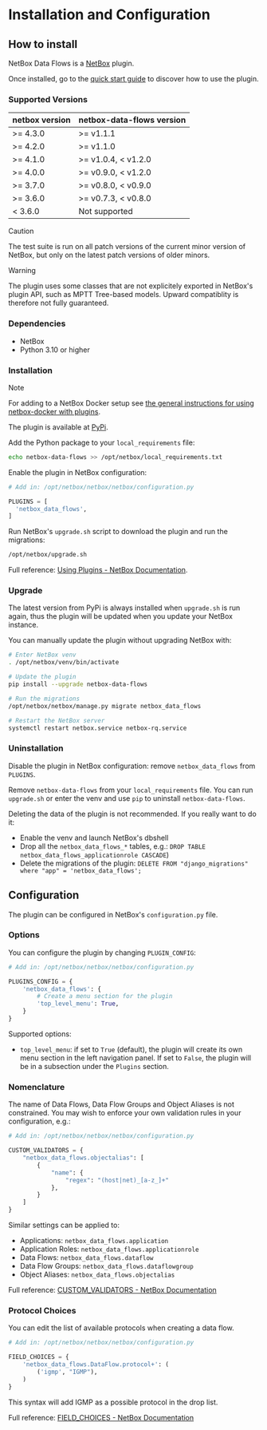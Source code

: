 # Installation and Configuration

## How to install

NetBox Data Flows is a [NetBox](https://github.com/netbox-community/netbox) plugin.

Once installed, go to the [quick start guide](quick-start.md) to discover how to use the plugin.

### Supported Versions

| netbox version | netbox-data-flows version     |
| -------------- | ----------------------------- |
| >= 4.3.0       | >= v1.1.1                     |
| >= 4.2.0       | >= v1.1.0                     |
| >= 4.1.0       | >= v1.0.4, < v1.2.0           |
| >= 4.0.0       | >= v0.9.0, < v1.2.0           |
| >= 3.7.0       | >= v0.8.0, < v0.9.0           |
| >= 3.6.0       | >= v0.7.3, < v0.8.0           |
|  < 3.6.0       | Not supported                 |

> [!CAUTION]
> The test suite is run on all patch versions of the current minor version of NetBox, but only on the latest patch versions of older minors.

> [!WARNING]
> The plugin uses some classes that are not explicitely exported in
NetBox's plugin API, such as MPTT Tree-based models. Upward compatiblity is therefore not fully guaranteed.

### Dependencies

* NetBox
* Python 3.10 or higher

### Installation

> [!NOTE]
> For adding to a NetBox Docker setup see
[the general instructions for using netbox-docker with plugins](https://github.com/netbox-community/netbox-docker/wiki/Using-Netbox-Plugins).

The plugin is available at [PyPi](https://pypi.org/project/netbox-data-flows/).

Add the Python package to your `local_requirements` file:
```bash
echo netbox-data-flows >> /opt/netbox/local_requirements.txt
```

Enable the plugin in NetBox configuration:
```python
# Add in: /opt/netbox/netbox/netbox/configuration.py

PLUGINS = [
  'netbox_data_flows',
]
```

Run NetBox's `upgrade.sh` script to download the plugin and run the migrations:
```bash
/opt/netbox/upgrade.sh
```

Full reference: [Using Plugins - NetBox Documentation](https://docs.netbox.dev/en/stable/plugins/).

### Upgrade

The latest version from PyPi is always installed when `upgrade.sh` is run again, thus the plugin will be updated when you update your NetBox instance.

You can manually update the plugin without upgrading NetBox with:
```bash
# Enter NetBox venv
. /opt/netbox/venv/bin/activate

# Update the plugin
pip install --upgrade netbox-data-flows

# Run the migrations
/opt/netbox/netbox/manage.py migrate netbox_data_flows

# Restart the NetBox server
systemctl restart netbox.service netbox-rq.service
```

### Uninstallation

Disable the plugin in NetBox configuration: remove `netbox_data_flows` from `PLUGINS`.

Remove `netbox-data-flows` from your `local_requirements` file. You can run `upgrade.sh` or enter the venv and use `pip` to uninstall `netbox-data-flows`.

Deleting the data of the plugin is not recommended. If you really want to do it:

* Enable the venv and launch NetBox's dbshell
* Drop all the `netbox_data_flows_*` tables, e.g.:
  `DROP TABLE netbox_data_flows_applicationrole CASCADE`)
* Delete the migrations of the plugin:
  `DELETE FROM "django_migrations" where "app" = 'netbox_data_flows';`


## Configuration

The plugin can be configured in NetBox's `configuration.py` file.

### Options

You can configure the plugin by changing `PLUGIN_CONFIG`:

```python
# Add in: /opt/netbox/netbox/netbox/configuration.py

PLUGINS_CONFIG = {
    'netbox_data_flows': {
        # Create a menu section for the plugin
        'top_level_menu': True,
    }
}
```

Supported options:

* `top_level_menu`: if set to `True` (default), the plugin will create its own menu section in the left navigation panel. If set to `False`, the plugin will be in a subsection under the `Plugins` section.

### Nomenclature

The name of Data Flows, Data Flow Groups and Object Aliases is not
constrained. You may wish to enforce your own validation rules in your
configuration, e.g.:

```python
# Add in: /opt/netbox/netbox/netbox/configuration.py

CUSTOM_VALIDATORS = {
    "netbox_data_flows.objectalias": [
        {
            "name": {
                "regex": "(host|net)_[a-z_]+"
            },
        }
    ]
}
```

Similar settings can be applied to:

* Applications: `netbox_data_flows.application`
* Application Roles: `netbox_data_flows.applicationrole`
* Data Flows: `netbox_data_flows.dataflow`
* Data Flow Groups: `netbox_data_flows.dataflowgroup`
* Object Aliases: `netbox_data_flows.objectalias`

Full reference: [CUSTOM_VALIDATORS - NetBox Documentation](https://docs.netbox.dev/en/stable/configuration/data-validation/#custom_validators)

### Protocol Choices

You can edit the list of available protocols when creating a data flow.

```python
# Add in: /opt/netbox/netbox/netbox/configuration.py

FIELD_CHOICES = {
    'netbox_data_flows.DataFlow.protocol+': (
        ('igmp', "IGMP"),
    )
}
```

This syntax will add IGMP as a possible protocol in the drop list.

Full reference: [FIELD_CHOICES - NetBox Documentation](https://docs.netbox.dev/en/stable/configuration/data-validation/#field_choices)
